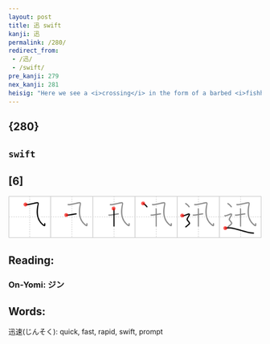 ```yaml
---
layout: post
title: 迅 swift
kanji: 迅
permalink: /280/
redirect_from:
 - /迅/
 - /swift/
pre_kanji: 279
nex_kanji: 281
heisig: "Here we see a <i>crossing</i> in the form of a barbed <i>fishhook</i>, suggesting a <b>swifter</b> alternate not only to the roundabouts used in Europe but also to the &quot;cloverleaf&quot; design used on superhighways in the United States."
---
```


## {280}

## `swift`

## [6]

<div class="stroke"><img src="../images/E8BF85.png" /></div>

## Reading:

### On-Yomi: ジン

## Words:

迅速(じんそく): quick, fast, rapid, swift, prompt
